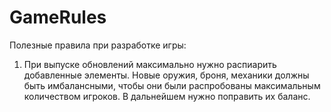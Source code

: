 # GameRules
Полезные правила при разработке игры:
1. При выпуске обновлений максимально нужно распиарить добавленные элементы. Новые оружия, броня, механики должны быть имбалансными, чтобы они были распробованы максимальным количеством игроков. В дальнейшем нужно поправить их баланс.
